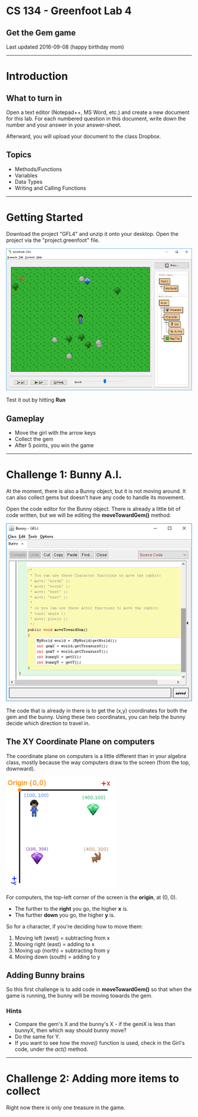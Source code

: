 # CS 134 - Greenfoot Lab 4

## Get the Gem game

Last updated 2016-09-08 (happy birthday mom)

---

# Introduction

## What to turn in 

Open a text editor (Notepad++, MS Word, etc.) and create a new document for this lab. 
For each numbered question in this document, write down the number and your answer in your answer-sheet.

Afterward, you will upload your document to the class Dropbox.

## Topics

* Methods/Functions
* Variables
* Data Types
* Writing and Calling Functions

---

# Getting Started

Download the project "GFL4" and unzip it onto your desktop.
Open the project via the "project.greenfoot" file.

![Screenshot](images/gfl4-00.png)

Test it out by hitting **Run**

## Gameplay

* Move the girl with the arrow keys
* Collect the gem
* After 5 points, you win the game

---

# Challenge 1: Bunny A.I.

At the moment, there is also a Bunny object, but it is not moving around. It can also collect gems but doesn't have any code to handle its movement.

Open the code editor for the Bunny object. There is already a little bit of code written, but we will be editing the **moveTowardGem()** method:

![Move Toward Gem function](images/gfl4-01.png)

The code that is already in there is to get the (x,y) coordinates for both the gem and the bunny. Using these two coordinates, you can help the bunny decide which direction to travel in.

## The XY Coordinate Plane on computers

The coordinate plane on computers is a little different than in your algebra class, mostly because the way computers draw to the screen (from the top, downward).

![Coordinate Plane](images/gfl4-02.png)

For computers, the top-left corner of the screen is the **origin**, at (0, 0).

* The further to the **right** you go, the higher **x** is.
* The further **down** you go, the higher **y** is.

So for a character, if you're deciding how to move them:

1. Moving left (west) = subtracting from x
2. Moving right (east) = adding to x
3. Moving up (north) = subtracting from y
4. Moving down (south) = adding to y

## Adding Bunny brains

So this first challenge is to add code in **moveTowardGem()**
so that when the game is running, the bunny will be moving towards the gem.

### Hints

* Compare the gem's X and the bunny's X - if the gemX is less than bunnyX, then which way should bunny move?
* Do the same for Y.
* If you want to see how the *move()* function is used, check in the Girl's code, under the *act()* method.

---

# Challenge 2: Adding more items to collect

Right now there is only one treasure in the game.